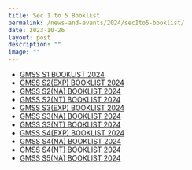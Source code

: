 ```yaml
---
title: Sec 1 to 5 Booklist
permalink: /news-and-events/2024/sec1to5-booklist/
date: 2023-10-26
layout: post
description: ""
image: ""
---
```

* [GMSS S1 BOOKLIST 2024](/files/gmss%20s1%20booklist%202024.pdf)
* [GMSS S2(EXP) BOOKLIST 2024](/files/gmss%20s2(exp)%20booklist%202024.pdf)
* [GMSS S2(NA) BOOKLIST 2024](/files/gmss%20s2(na)%20booklist%202024.pdf)
* [GMSS S2(NT) BOOKLIST 2024](/files/gmss%20s2(nt)%20booklist%202024.pdf)
* [GMSS S3(EXP) BOOKLIST 2024](/files/gmss%20s3(exp)%20booklist%202024.pdf)
* [GMSS S3(NA) BOOKLIST 2024](/files/gmss%20s3(na)%20booklist%202024.pdf)
* [GMSS S3(NT) BOOKLIST 2024](/files/gmss%20s3(nt)%20booklist%202024.pdf)
* [GMSS S4(EXP) BOOKLIST 2024](/files/gmss%20s4(exp)%20booklist%202024.pdf)
* [GMSS S4(NA) BOOKLIST 2024](/files/gmss%20s4(na)%20booklist%202024.pdf)
* [GMSS S4(NT) BOOKLIST 2024](/files/gmss%20s4(nt)%20booklist%202024.pdf)
* [GMSS S5(NA) BOOKLIST 2024](/files/gmss%20s5(na)%20booklist%202024.pdf)



